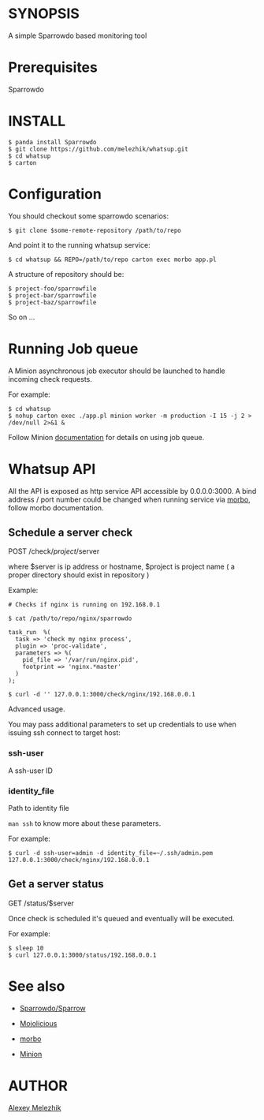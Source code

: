 # SYNOPSIS

A simple Sparrowdo based monitoring tool

# Prerequisites

Sparrowdo


# INSTALL

    $ panda install Sparrowdo
    $ git clone https://github.com/melezhik/whatsup.git
    $ cd whatsup
    $ carton


# Configuration

You should checkout some sparrowdo scenarios:


    $ git clone $some-remote-repository /path/to/repo

And point it to the running whatsup service:

    $ cd whatsup && REPO=/path/to/repo carton exec morbo app.pl

A structure of  repository should be:

    $ project-foo/sparrowfile
    $ project-bar/sparrowfile
    $ project-baz/sparrowfile

So on ...


# Running Job queue

A Minion asynchronous job executor should be launched to handle incoming check requests.

For example:

    $ cd whatsup 
    $ nohup carton exec ./app.pl minion worker -m production -I 15 -j 2 > /dev/null 2>&1 &

Follow Minion [documentation](https://metacpan.org/pod/Minion) for details on using job queue.

# Whatsup API

All the API is exposed as http service API accessible by 0.0.0.0:3000. A bind address / port number could be changed
when running service via [morbo](https://metacpan.org/pod/distribution/Mojolicious/script/morbo), follow morbo documentation.


## Schedule a server check

POST /check/$project/$server

where $server is ip address or hostname, $project is project name ( a proper directory should exist in repository )  

Example:

    # Checks if nginx is running on 192.168.0.1

    $ cat /path/to/repo/nginx/sparrowdo

    task_run  %(
      task => 'check my nginx process',
      plugin => 'proc-validate',
      parameters => %(
        pid_file => '/var/run/nginx.pid',
        footprint => 'nginx.*master'
      )
    );
    
    $ curl -d '' 127.0.0.1:3000/check/nginx/192.168.0.0.1


Advanced usage. 

You may pass additional parameters to set up credentials to use when issuing ssh connect to target host:

### ssh-user

A ssh-user ID

### identity_file

Path to identity file

`man ssh` to know more about these parameters.

For example:

    $ curl -d ssh-user=admin -d identity_file=~/.ssh/admin.pem  127.0.0.1:3000/check/nginx/192.168.0.0.1

## Get a server status

GET /status/$server

Once check is scheduled it's queued and eventually will be executed.

For example:

    $ sleep 10
    $ curl 127.0.0.1:3000/status/192.168.0.0.1

# See also

* [Sparrowdo/Sparrow](https://sparrowhub.org)

* [Mojolicious](http://mojolicio.us)

* [morbo](https://metacpan.org/pod/distribution/Mojolicious/script/morbo)

* [Minion](https://metacpan.org/pod/Minion)

# AUTHOR

[Alexey Melezhik](mailto:melezhik@gmail.com)



